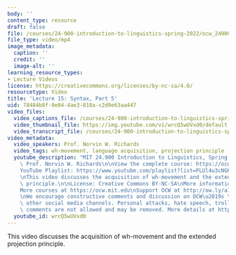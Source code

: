 ```yaml
---
body: ''
content_type: resource
draft: false
file: /courses/24-900-introduction-to-linguistics-spring-2022/ocw_24900_lecture15_2022mar31_360p_16_9.mp4
file_type: video/mp4
image_metadata:
  caption: ''
  credit: ''
  image-alt: ''
learning_resource_types:
- Lecture Videos
license: https://creativecommons.org/licenses/by-nc-sa/4.0/
resourcetype: Video
title: 'Lecture 15: Syntax, Part 5'
uid: 78484b0f-9e04-4ae3-818a-c2d9e63aa447
video_files:
  video_captions_file: /courses/24-900-introduction-to-linguistics-spring-2022/1674PlF6St7rQdmyY6CeL9me_tAK1FYFB_transcript.webvtt
  video_thumbnail_file: https://img.youtube.com/vi/wrcQ5wUVxd0/default.jpg
  video_transcript_file: /courses/24-900-introduction-to-linguistics-spring-2022/1674PlF6St7rQdmyY6CeL9me_tAK1FYFB_transcript.pdf
video_metadata:
  video_speakers: Prof. Norvin W. Richards
  video_tags: wh-movement, language acquisition, projection principle
  youtube_description: "MIT 24.900 Introduction to Linguistics, Spring 2022\nInstructor:\
    \ Prof. Norvin W. Richards\n\nView the complete course: https://ocw.mit.edu/courses/24-900-introduction-to-linguistics-spring-2022/\n\
    YouTube Playlist: https://www.youtube.com/playlist?list=PLUl4u3cNGP63BZGNOqrF2qf_yxOjuG35j\n\
    \nThis video discusses the acquisition of wh-movement and the extended projection\
    \ principle.\n\nLicense: Creative Commons BY-NC-SA\nMore information at https://ocw.mit.edu/terms\n\
    More courses at https://ocw.mit.edu\nSupport OCW at http://ow.ly/a1If50zVRlQ\n\
    \nWe encourage constructive comments and discussion on OCW\u2019s YouTube and\
    \ other social media channels. Personal attacks, hate speech, trolling, and inappropriate\
    \ comments are not allowed and may be removed. More details at https://ocw.mit.edu/comments.\n"
  youtube_id: wrcQ5wUVxd0
---
```

This video discusses the acquisition of wh-movement and the extended projection principle.